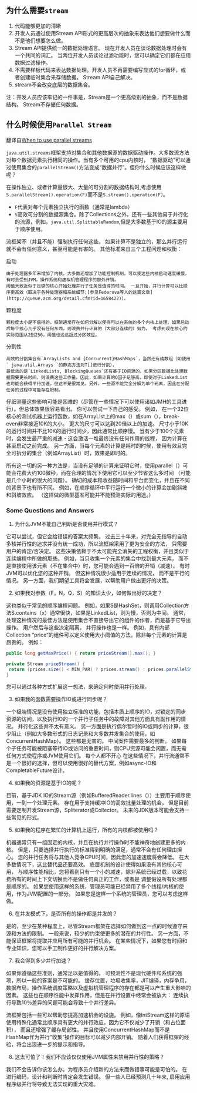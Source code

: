 ## 为什么需要`stream`

1. 代码能够更加的清晰
2. 开发人员通过使用Stream API形式的更高层​​次的抽象来表达他们想要做什么而不是他们想要怎么做。
3. Stream API提供统一的数据处理语言。 现在开发人员在谈论数据处理时会有一个共同的词汇。 当两位开发人员谈论过滤功能时，您可以确定它们都在应用数据过滤操作。
4. 不需要样板代码来表达数据处理。开发人员不再需要编写显式的for循环，或者创建临时集合来存储数据。 Stream API自己解决。
5. stream不会改变底层的数据集合。

注：开发人员应该牢记的一件事是，Stream是一个更高级别的抽象，而不是数据结构。 Stream不存储任何数据。

## 什么时候使用`Parallel Stream`

翻译自[When to use parallel streams](http://gee.cs.oswego.edu/dl/html/StreamParallelGuidance.html)

`java.util.streams`框架支持对集合和其他数据源的数据驱动操作。大多数流方法对每个数据元素执行相同的操作。当有多个可用的cpu内核时，
“数据驱动”可以通过使用集合的`parallelStream()`方法变成“数据并行”。但你什么时候应该这样做呢？

在操作独立、或者计算量很大、大量的可分割的数据结构时,考虑使用`S.parallelStream().operation(F)`而不是`S.stream().operation(F)`。

* `F`代表对每个元素独立执行的函数（通常是lambda）
* `S`高效可分割的数据源集合。除了Collections之外，还有一些其他易于并行化的流源，例如，`java.util.SplittableRandom`,但是大多数基于IO的源主要用于顺序使用。

流框架不（并且不能）强制执行任何这些。 如果计算不是独立的，那么并行运行就不会有任何意义，甚至可能是有害的。 其他标准来自三个工程问题和权衡：

启动
    
    由于处理器多年来增加了内核，大多数还增加了功能控制机制，可以使这些内核启动速度缓慢，有时会受到JVM，操作系统和虚拟机管理程序的额外开销。
    阈值大致近似于足够的核心开始处理并行子任务是值得的时间。 一旦开始，并行计算可以比顺序更高效（取决于各种处理器和系统细节;[参见Federova等人的这篇文章](http://queue.acm.org/detail.cfm?id=1658422)）。

颗粒度
    
    颗粒度太小是不值得的。框架通常存在如何分解以使得可以在系统的多个内核上处理。如果启动后每个核心几乎没有任何东西，则浪费并行计算的（大部分连续的）努力。 考虑到现在核心的实际范围从2到256，阈值也远远超过分区效应。

分割性

    高效的分割集合有`ArrayLists and {Concurrent}HashMaps`，当然还有纯数组（如使用` java.util.Arrays `的静态方法对T[]进行分割），
    最低效的是`LinkedLists, BlockingQueues`还有基于IO资源的，如果分区数据比处理数据需要更长时间，则浪费这些工作量。因此，如果计算的Q因子足够高，即使对于LinkedList
    也可能会获得平行加速，但这不是很常见。另外，一些源不能完全分解为单个元素，因此在分配任务的过程中可能存在限制。
    
仔细测量这些影响可能是困难的（尽管在一些情况下可以使用诸如JMH的工具进行）。但总体效果很容易看出。 你可以尝试一下自己的感受。 例如，
在一个32位核心的测试机器上运行函数，如在ArrayList上的max（）或sum（），break-even非常接近10K的大小。 更大的尺寸可以达到20倍以上的加速。
尺寸小于10K的运行时间并不比10K的运行时间少，因此通常比顺序慢。 当有少于100个元素时，会发生最严重的减速 - 这会激活一堆最终没有任何作用的线程，
因为计算在甚至启动之前完成。 另一方面，当每个元素的计算是耗时的时候，使用有效且完全可拆分的集合（例如ArrayList）时，效果是即时的。

所有这一切的另一种方法是，当没有足够的计算来证明它时，使用parallel（）可能会花费大约100微秒，而在合理的情况下使用它可以至少节省这么多时间
（可能是几个小时的很大的问题）。 确切的成本和收益随时间和平台而变化，并且在不同的背景下也有所不同。 例如，在顺序循环中平行运行一个微小的计算会加剧斜坡和斜坡效应。
（这样做的微型基准可能并不能预测实际的用途。）


### Some Questions and Answers

1. 为什么JVM不能自己判断是否使用并行模式？

它可以尝试，但它会给错误的答案太频繁。 过去三十年来，对完全无指导的自动多核并行性的追求并没有统一成功，所以流框架采用了更为安全的方法，
只需要用户的肯定/否决定。 这些决策依赖于不太可能完全消失的工程权衡，并且类似于连续编程中所做的那些。 例如，当只收集一个元素的集合中找到最大元素，
而不是直接使用该元素（不在集合中）时，您可能会遇到一百倍的开销（减速）。 有时JVM可以优化您的这种开销。 但这种情况很少适用于连续的情况，
而不是平行的情况。 另一方面，我们期望工具将会发展，以帮助用户做出更好的决策。

2. 如果我对参数（F，N，Q，S）的知识太少，如何做出好的决定？

这也类似于常见的顺序编程问题。 例如，如果S是HashSet，则调用Collection方法S.contains（x）通常很快，如果是LinkedList，则为慢，否则为中间。 
通常，处理这种情况的最佳方法是使用集合不直接导出它的组件的作者，而是基于它导出操作。 用户然后与这些决定隔离。 并行操作也是一样。 
例如，具有内部Collection “price”的组件可以定义使用大小阈值的方法，除非每个元素的计算是昂贵的。 例如：

```java
public long getMaxPrice() { return priceStream().max(); }

private Stream priceStream() {
 return (prices.size() < MIN_PAR) ? prices.stream() : prices.parallelStream();
}
```

您可以通过各种方式扩展这一想法，来确定何时使用并行处理。

3. 如果我的函数需要操作IO或进行同步呢？

一个极端情况是没有使用独立标准的功能，包括本质上顺序的IO，对锁定的同步资源的访问，以及执行IO的一个并行子任务中的故障对其他方面具有副作用的情况。 
并行化这些并不太有意义。 另一方面是执行偶尔暂时的IO或同步的计算，很少阻止（例如大多数形式的日志记录和大多数并发集合的使用，如ConcurrentHashMap）。 
这些都是无害的。 中间案件需要最多的判断。 如果每个子任务可能被阻塞等待IO或访问的重要时间，则CPU资源可能会闲置，而无需任何方式使程序或JVM使用它们。 
每个人都不开心 在这些情况下，并行流通常不是一个很好的选择，但可以使用很好的替代方案，例如async-IO和CompletableFuture设计。

4. 如果我的资源是基于IO的呢？

目前，基于JDK IO的Stream源（例如BufferedReader.lines（））主要用于顺序使用，一到一个处理元素。 存在用于支持缓冲IO的高效批量处理的机会，
但是目前需要定制开发Stream源，Spliterator或Collector。 未来的JDK版本可能会支持一些常见的形式。

5. 如果我的程序在繁忙的计算机上运行，​​所有的内核都被使用吗？

机器通常只有一组固定的内核，并且在执行并行操作时不能神奇地创建更多的内核。 但是，只要选择并行执行的标准得到明确的满足，通常不会有任何理由担心。
您的并行任务将与其他人竞争CPU时间，因此您的加速速度将会降低。 在大多数情况下，这比替代品还要高效。 底层机制的设计使得如果没有其他核心可用，
与顺序性能相比，您将看到只有一个小的减速，除非系统已经过载，以致花费所有的时间上下文切换而不是做任何真正的工作，或者是 调整假设所有处理都是顺序的。 
如果您使用这样的系统，管理员可能已经禁用了多个线程/内核的使用，作为JVM配置的一部分。 如果您是这样一个系统的管理员，您可以考虑这样做。

6. 在并发模式下，是否所有的操作都是并发的？

是的，至少在某种程度上，尽管Stream框架在选择如何做到这一点的时候遵守来源和方法的限制。 一般来说，较少的约束使更多的潜在的并行性。
另一方面，不能保证框架将提取并应用所有可能的并行机会。 在某些情况下，如果您有时间和专业知识，您可以手工制作更好的并行解决方案。

7. 我会得到多少并行加速？

如果你遵循这些准则，通常足以是值得的。 可预测性不是现代硬件和系统的强项，所以一般的答案是不可能的。 缓存位置，垃圾收集率，JIT编译，内存争用，
数据布局，操作系统调度策略以及虚拟机管理程序的存在都是可以产生重大影响的因素。 这些也在顺序性能中发挥作用，但是在并行设置中经常会被放大：
连续执行导致10％差异的问题可能会导致十个并行差异。

流框架包括一些可以帮助您提高加速机会的设施。 例如，像IntStream这样的原语使用特殊化通常比顺序具有更大的并行效应，因为它不仅减少了开销（和占位面积），
而且还增强了缓存局部性。 并且使用ConcurrentHashMap而不是HashMap作为并行“收集”操作的目标可以减少内部开销。 随着人们获得框架的经验，将会出现进一步的提示和指导。

8. 这太可怕了！我们不应该仅仅使用JVM属性来禁用并行性的策略？

我们不会告诉你该怎么办。为程序员介绍新的方法来而做错事可能是可怕的。 在进行编码，设计和判断时肯定会发生错误。 但一些人已经预测几十年来, 启用应用程序级并行将导致无法实现的重大灾难。